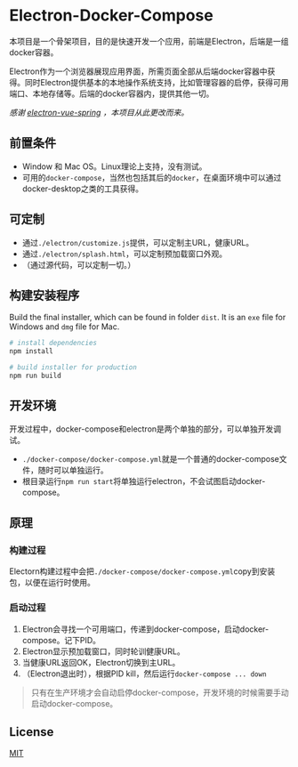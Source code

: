 # Electron-Docker-Compose

本项目是一个骨架项目，目的是快速开发一个应用，前端是Electron，后端是一组docker容器。

Electron作为一个浏览器展现应用界面，所需页面全部从后端docker容器中获得。同时Electron提供基本的本地操作系统支持，比如管理容器的启停，获得可用端口、本地存储等。后端的docker容器内，提供其他一切。

*感谢 [electron-vue-spring](https://github.com/wuruoyun/electron-vue-spring) ，本项目从此更改而来。*



## 前置条件

* Window 和 Mac OS。Linux理论上支持，没有测试。
* 可用的`docker-compose`，当然也包括其后的`docker`，在桌面环境中可以通过docker-desktop之类的工具获得。

## 可定制

* 通过`./electron/customize.js`提供，可以定制主URL，健康URL。
* 通过`./electron/splash.html`，可以定制预加载窗口外观。
* （通过源代码，可以定制一切。）

## 构建安装程序

Build the final installer, which can be found in folder `dist`. It is an `exe` file for Windows and `dmg` file for Mac.

``` bash
# install dependencies
npm install

# build installer for production
npm run build
```

## 开发环境

开发过程中，docker-compose和electron是两个单独的部分，可以单独开发调试。

* `./docker-compose/docker-compose.yml`就是一个普通的docker-compose文件，随时可以单独运行。
* 根目录运行`npm run start`将单独运行electron，不会试图启动docker-compose。



## 原理

### 构建过程

Electorn构建过程中会把`./docker-compose/docker-compose.yml`copy到安装包，以便在运行时使用。

### 启动过程

1. Electron会寻找一个可用端口，传递到docker-compose，启动docker-compose。记下PID。
2. Electron显示预加载窗口，同时轮训健康URL。
3. 当健康URL返回OK，Electron切换到主URL。
4. （Electron退出时），根据PID kill，然后运行`docker-compose ... down`

> 只有在生产环境才会自动启停docker-compose，开发环境的时候需要手动启动docker-compose。



## License

[MIT](LICENSE)